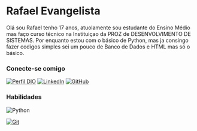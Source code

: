 # Rafael Evangelista

Olá sou Rafael tenho 17 anos, atuolamente sou estudante do Ensino Médio mas faço curso técnico na Instituiçao da PROZ de DESENVOLVIMENTO DE SISTEMAS. Por enquanto estou com o básico de Python, mas ja consingo fazer codigos simples sei um pouco de Banco de Dados e HTML mas só o básico.  

### Conecte-se comigo

[![Perfil DIO](https://img.shields.io/badge/-Meu%20Perfil%20na%20DIO-30A3DC?style=for-the-badge)](https://web.dio.me/users/rafaelevangelista084?tab=achievements)
[![LinkedIn](https://img.shields.io/badge/-LinkedIn-000?style=for-the-badge&logo=linkedin&logoColor=30A3DC)](https://www.linkedin.com/in/rafael-evangelista-53a3b7283/)
[![GitHub](https://img.shields.io/badge/GitHub-000?style=for-the-badge&logo=github&logoColor=30A3DC)](https://github.com/RafaelSiIva)

### Habilidades

![Python](https://img.shields.io/badge/Python-000?style=for-the-badge&logo=Python&logoColor=30A3DC)

[![Git](https://img.shields.io/badge/Git-000?style=for-the-badge&logo=git&logoColor=E94D5F)](https://git-scm.com/doc)

